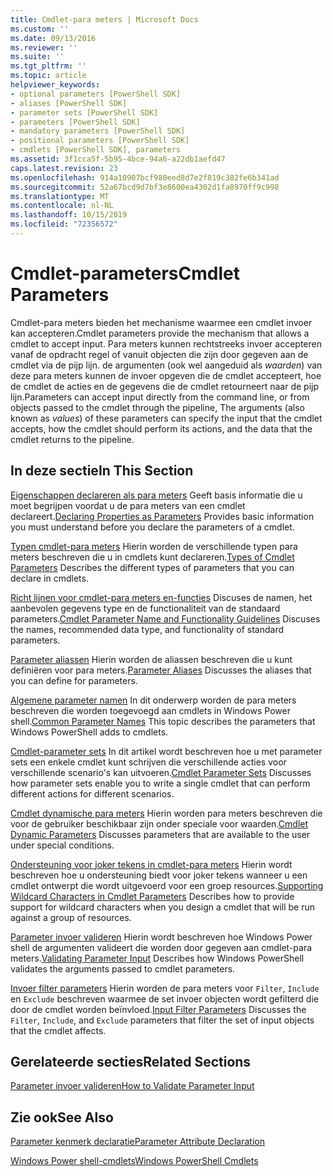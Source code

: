 ```yaml
---
title: Cmdlet-para meters | Microsoft Docs
ms.custom: ''
ms.date: 09/13/2016
ms.reviewer: ''
ms.suite: ''
ms.tgt_pltfrm: ''
ms.topic: article
helpviewer_keywords:
- optional parameters [PowerShell SDK]
- aliases [PowerShell SDK]
- parameter sets [PowerShell SDK]
- parameters [PowerShell SDK]
- mandatory parameters [PowerShell SDK]
- positional parameters [PowerShell SDK]
- cmdlets [PowerShell SDK], parameters
ms.assetid: 3f1cca5f-5b95-4bce-94a6-a22db1aefd47
caps.latest.revision: 23
ms.openlocfilehash: 914a10907bcf980eed8d7e2f819c382fe6b341ad
ms.sourcegitcommit: 52a67bcd9d7bf3e8600ea4302d1fa8970ff9c998
ms.translationtype: MT
ms.contentlocale: nl-NL
ms.lasthandoff: 10/15/2019
ms.locfileid: "72356572"
---
```

# <a name="cmdlet-parameters"></a><span data-ttu-id="1a39f-102">Cmdlet-parameters</span><span class="sxs-lookup"><span data-stu-id="1a39f-102">Cmdlet Parameters</span></span>

<span data-ttu-id="1a39f-103">Cmdlet-para meters bieden het mechanisme waarmee een cmdlet invoer kan accepteren.</span><span class="sxs-lookup"><span data-stu-id="1a39f-103">Cmdlet parameters provide the mechanism that allows a cmdlet to accept input.</span></span> <span data-ttu-id="1a39f-104">Para meters kunnen rechtstreeks invoer accepteren vanaf de opdracht regel of vanuit objecten die zijn door gegeven aan de cmdlet via de pijp lijn. de argumenten (ook wel aangeduid als *waarden*) van deze para meters kunnen de invoer opgeven die de cmdlet accepteert, hoe de cmdlet de acties en de gegevens die de cmdlet retourneert naar de pijp lijn.</span><span class="sxs-lookup"><span data-stu-id="1a39f-104">Parameters can accept input directly from the command line, or from objects passed to the cmdlet through the pipeline, The arguments (also known as *values*) of these parameters can specify the input that the cmdlet accepts, how the cmdlet should perform its actions, and the data that the cmdlet returns to the pipeline.</span></span>

## <a name="in-this-section"></a><span data-ttu-id="1a39f-105">In deze sectie</span><span class="sxs-lookup"><span data-stu-id="1a39f-105">In This Section</span></span>

<span data-ttu-id="1a39f-106">[Eigenschappen declareren als para meters](./declaring-properties-as-parameters.md) Geeft basis informatie die u moet begrijpen voordat u de para meters van een cmdlet declareert.</span><span class="sxs-lookup"><span data-stu-id="1a39f-106">[Declaring Properties as Parameters](./declaring-properties-as-parameters.md) Provides basic information you must understand before you declare the parameters of a cmdlet.</span></span>

<span data-ttu-id="1a39f-107">[Typen cmdlet-para meters](./types-of-cmdlet-parameters.md) Hierin worden de verschillende typen para meters beschreven die u in cmdlets kunt declareren.</span><span class="sxs-lookup"><span data-stu-id="1a39f-107">[Types of Cmdlet Parameters](./types-of-cmdlet-parameters.md) Describes the different types of parameters that you can declare in cmdlets.</span></span>

<span data-ttu-id="1a39f-108">[Richt lijnen voor cmdlet-para meters en-functies](./standard-cmdlet-parameter-names-and-types.md) Discuses de namen, het aanbevolen gegevens type en de functionaliteit van de standaard parameters.</span><span class="sxs-lookup"><span data-stu-id="1a39f-108">[Cmdlet Parameter Name and Functionality Guidelines](./standard-cmdlet-parameter-names-and-types.md) Discuses the names, recommended data type, and functionality of standard parameters.</span></span>

<span data-ttu-id="1a39f-109">[Parameter aliassen](./parameter-aliases.md) Hierin worden de aliassen beschreven die u kunt definiëren voor para meters.</span><span class="sxs-lookup"><span data-stu-id="1a39f-109">[Parameter Aliases](./parameter-aliases.md) Discusses the aliases that you can define for parameters.</span></span>

<span data-ttu-id="1a39f-110">[Algemene parameter namen](./common-parameter-names.md) In dit onderwerp worden de para meters beschreven die worden toegevoegd aan cmdlets in Windows Power shell.</span><span class="sxs-lookup"><span data-stu-id="1a39f-110">[Common Parameter Names](./common-parameter-names.md) This topic describes the parameters that Windows PowerShell adds to cmdlets.</span></span>

<span data-ttu-id="1a39f-111">[Cmdlet-parameter sets](./cmdlet-parameter-sets.md) In dit artikel wordt beschreven hoe u met parameter sets een enkele cmdlet kunt schrijven die verschillende acties voor verschillende scenario's kan uitvoeren.</span><span class="sxs-lookup"><span data-stu-id="1a39f-111">[Cmdlet Parameter Sets](./cmdlet-parameter-sets.md) Discusses how parameter sets enable you to write a single cmdlet that can perform different actions for different scenarios.</span></span>

<span data-ttu-id="1a39f-112">[Cmdlet dynamische para meters](./cmdlet-dynamic-parameters.md) Hierin worden para meters beschreven die voor de gebruiker beschikbaar zijn onder speciale voor waarden.</span><span class="sxs-lookup"><span data-stu-id="1a39f-112">[Cmdlet Dynamic Parameters](./cmdlet-dynamic-parameters.md) Discusses parameters that are available to the user under special conditions.</span></span>

<span data-ttu-id="1a39f-113">[Ondersteuning voor joker tekens in cmdlet-para meters](./supporting-wildcard-characters-in-cmdlet-parameters.md) Hierin wordt beschreven hoe u ondersteuning biedt voor joker tekens wanneer u een cmdlet ontwerpt die wordt uitgevoerd voor een groep resources.</span><span class="sxs-lookup"><span data-stu-id="1a39f-113">[Supporting Wildcard Characters in Cmdlet Parameters](./supporting-wildcard-characters-in-cmdlet-parameters.md) Describes how to provide support for wildcard characters when you design a cmdlet that will be run against a group of resources.</span></span>

<span data-ttu-id="1a39f-114">[Parameter invoer valideren](./validating-parameter-input.md) Hierin wordt beschreven hoe Windows Power shell de argumenten valideert die worden door gegeven aan cmdlet-para meters.</span><span class="sxs-lookup"><span data-stu-id="1a39f-114">[Validating Parameter Input](./validating-parameter-input.md) Describes how Windows PowerShell validates the arguments passed to cmdlet parameters.</span></span>

<span data-ttu-id="1a39f-115">[Invoer filter parameters](./input-filter-parameters.md) Hierin worden de para meters voor `Filter`, `Include` en `Exclude` beschreven waarmee de set invoer objecten wordt gefilterd die door de cmdlet worden beïnvloed.</span><span class="sxs-lookup"><span data-stu-id="1a39f-115">[Input Filter Parameters](./input-filter-parameters.md) Discusses the `Filter`, `Include`, and `Exclude` parameters that filter the set of input objects that the cmdlet affects.</span></span>

## <a name="related-sections"></a><span data-ttu-id="1a39f-116">Gerelateerde secties</span><span class="sxs-lookup"><span data-stu-id="1a39f-116">Related Sections</span></span>

[<span data-ttu-id="1a39f-117">Parameter invoer valideren</span><span class="sxs-lookup"><span data-stu-id="1a39f-117">How to Validate Parameter Input</span></span>](./how-to-validate-parameter-input.md)

## <a name="see-also"></a><span data-ttu-id="1a39f-118">Zie ook</span><span class="sxs-lookup"><span data-stu-id="1a39f-118">See Also</span></span>

[<span data-ttu-id="1a39f-119">Parameter kenmerk declaratie</span><span class="sxs-lookup"><span data-stu-id="1a39f-119">Parameter Attribute Declaration</span></span>](./parameter-attribute-declaration.md)

[<span data-ttu-id="1a39f-120">Windows Power shell-cmdlets</span><span class="sxs-lookup"><span data-stu-id="1a39f-120">Windows PowerShell Cmdlets</span></span>](./cmdlet-overview.md)
